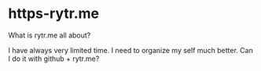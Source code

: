 # https-rytr.me
What is rytr.me all about?

I have always very limited time. 
I need to organize my self much better. 
Can I do it with github + rytr.me?
